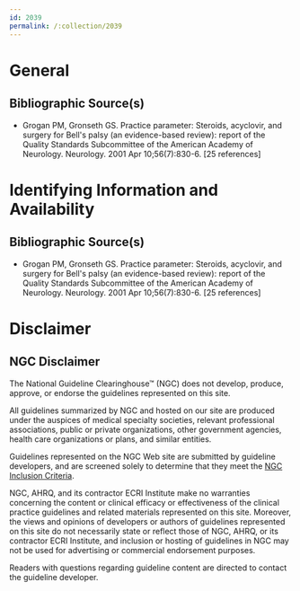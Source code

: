```yaml
---
id: 2039
permalink: /:collection/2039
---
```


# General

## Bibliographic Source(s)

- Grogan PM, Gronseth GS. Practice parameter: Steroids, acyclovir, and surgery for Bell's palsy (an evidence-based review): report of the Quality Standards Subcommittee of the American Academy of Neurology. Neurology. 2001 Apr 10;56(7):830-6. [25 references]

# Identifying Information and Availability

## Bibliographic Source(s)

- Grogan PM, Gronseth GS. Practice parameter: Steroids, acyclovir, and surgery for Bell's palsy (an evidence-based review): report of the Quality Standards Subcommittee of the American Academy of Neurology. Neurology. 2001 Apr 10;56(7):830-6. [25 references]

# Disclaimer

## NGC Disclaimer

The National Guideline Clearinghouse™ (NGC) does not develop, produce, approve, or endorse the guidelines represented on this site.

All guidelines summarized by NGC and hosted on our site are produced under the auspices of medical specialty societies, relevant professional associations, public or private organizations, other government agencies, health care organizations or plans, and similar entities.

Guidelines represented on the NGC Web site are submitted by guideline developers, and are screened solely to determine that they meet the [NGC Inclusion Criteria](/help-and-about/summaries/inclusion-criteria).

NGC, AHRQ, and its contractor ECRI Institute make no warranties concerning the content or clinical efficacy or effectiveness of the clinical practice guidelines and related materials represented on this site. Moreover, the views and opinions of developers or authors of guidelines represented on this site do not necessarily state or reflect those of NGC, AHRQ, or its contractor ECRI Institute, and inclusion or hosting of guidelines in NGC may not be used for advertising or commercial endorsement purposes.

Readers with questions regarding guideline content are directed to contact the guideline developer.

